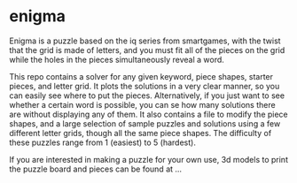# enigma
Enigma is a puzzle based on the iq series from smartgames, with the twist that the grid is made of letters, and you must fit all of the pieces on the grid while the holes in the pieces simultaneously reveal a word. 

This repo contains a solver for any given keyword, piece shapes, starter pieces, and letter grid. It plots the solutions in a very clear manner, so you can easily see where to put the pieces. Alternatively, if you just want to see whether a certain word is possible, you can se how many solutions there are without displaying any of them. It also contains a file to modify the piece shapes, and a large selection of sample puzzles and solutions using a few different letter grids, though all the same piece shapes. The difficulty of these puzzles range from 1 (easiest) to 5 (hardest).

If you are interested in making a puzzle for your own use, 3d models to print the puzzle board and pieces can be found at ...
